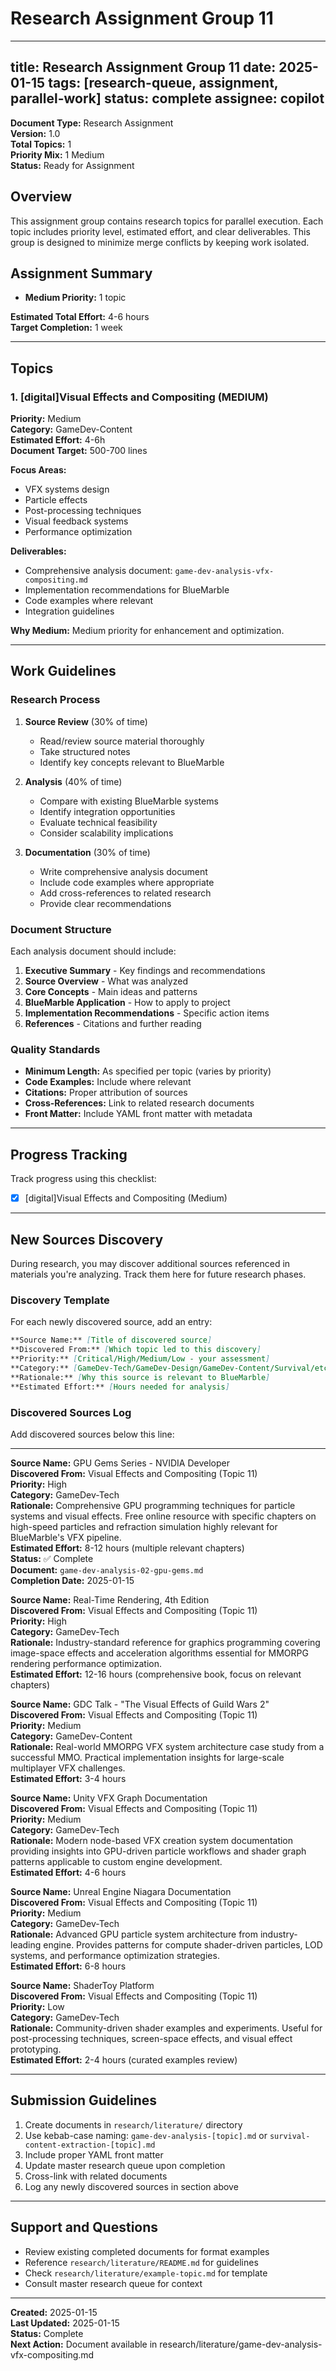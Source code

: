 # Research Assignment Group 11

---
title: Research Assignment Group 11
date: 2025-01-15
tags: [research-queue, assignment, parallel-work]
status: complete
assignee: copilot
---

**Document Type:** Research Assignment  
**Version:** 1.0  
**Total Topics:** 1  
**Priority Mix:** 1 Medium  
**Status:** Ready for Assignment

## Overview

This assignment group contains research topics for parallel execution. Each topic includes priority level, estimated effort, and clear deliverables. This group is designed to minimize merge conflicts by keeping work isolated.

## Assignment Summary

- **Medium Priority:** 1 topic

**Estimated Total Effort:** 4-6 hours  
**Target Completion:** 1 week

---

## Topics

### 1. [digital]Visual Effects and Compositing (MEDIUM)

**Priority:** Medium  
**Category:** GameDev-Content  
**Estimated Effort:** 4-6h  
**Document Target:** 500-700 lines

**Focus Areas:**
- VFX systems design
- Particle effects
- Post-processing techniques
- Visual feedback systems
- Performance optimization

**Deliverables:**
- Comprehensive analysis document: `game-dev-analysis-vfx-compositing.md`
- Implementation recommendations for BlueMarble
- Code examples where relevant
- Integration guidelines

**Why Medium:**
Medium priority for enhancement and optimization.

---

## Work Guidelines

### Research Process

1. **Source Review** (30% of time)
   - Read/review source material thoroughly
   - Take structured notes
   - Identify key concepts relevant to BlueMarble

2. **Analysis** (40% of time)
   - Compare with existing BlueMarble systems
   - Identify integration opportunities
   - Evaluate technical feasibility
   - Consider scalability implications

3. **Documentation** (30% of time)
   - Write comprehensive analysis document
   - Include code examples where appropriate
   - Add cross-references to related research
   - Provide clear recommendations

### Document Structure

Each analysis document should include:

1. **Executive Summary** - Key findings and recommendations
2. **Source Overview** - What was analyzed
3. **Core Concepts** - Main ideas and patterns
4. **BlueMarble Application** - How to apply to project
5. **Implementation Recommendations** - Specific action items
6. **References** - Citations and further reading

### Quality Standards

- **Minimum Length:** As specified per topic (varies by priority)
- **Code Examples:** Include where relevant
- **Citations:** Proper attribution of sources
- **Cross-References:** Link to related research documents
- **Front Matter:** Include YAML front matter with metadata

---

## Progress Tracking

Track progress using this checklist:

- [x] [digital]Visual Effects and Compositing (Medium)

---

## New Sources Discovery

During research, you may discover additional sources referenced in materials you're analyzing. Track them here for future research phases.

### Discovery Template

For each newly discovered source, add an entry:

```markdown
**Source Name:** [Title of discovered source]
**Discovered From:** [Which topic led to this discovery]
**Priority:** [Critical/High/Medium/Low - your assessment]
**Category:** [GameDev-Tech/GameDev-Design/GameDev-Content/Survival/etc.]
**Rationale:** [Why this source is relevant to BlueMarble]
**Estimated Effort:** [Hours needed for analysis]
```

### Discovered Sources Log

Add discovered sources below this line:

---

**Source Name:** GPU Gems Series - NVIDIA Developer  
**Discovered From:** Visual Effects and Compositing (Topic 11)  
**Priority:** High  
**Category:** GameDev-Tech  
**Rationale:** Comprehensive GPU programming techniques for particle systems and visual effects. Free online resource with specific chapters on high-speed particles and refraction simulation highly relevant for BlueMarble's VFX pipeline.  
**Estimated Effort:** 8-12 hours (multiple relevant chapters)  
**Status:** ✅ Complete  
**Document:** `game-dev-analysis-02-gpu-gems.md`  
**Completion Date:** 2025-01-15

**Source Name:** Real-Time Rendering, 4th Edition  
**Discovered From:** Visual Effects and Compositing (Topic 11)  
**Priority:** High  
**Category:** GameDev-Tech  
**Rationale:** Industry-standard reference for graphics programming covering image-space effects and acceleration algorithms essential for MMORPG rendering performance optimization.  
**Estimated Effort:** 12-16 hours (comprehensive book, focus on relevant chapters)

**Source Name:** GDC Talk - "The Visual Effects of Guild Wars 2"  
**Discovered From:** Visual Effects and Compositing (Topic 11)  
**Priority:** Medium  
**Category:** GameDev-Content  
**Rationale:** Real-world MMORPG VFX system architecture case study from a successful MMO. Practical implementation insights for large-scale multiplayer VFX challenges.  
**Estimated Effort:** 3-4 hours

**Source Name:** Unity VFX Graph Documentation  
**Discovered From:** Visual Effects and Compositing (Topic 11)  
**Priority:** Medium  
**Category:** GameDev-Tech  
**Rationale:** Modern node-based VFX creation system documentation providing insights into GPU-driven particle workflows and shader graph patterns applicable to custom engine development.  
**Estimated Effort:** 4-6 hours

**Source Name:** Unreal Engine Niagara Documentation  
**Discovered From:** Visual Effects and Compositing (Topic 11)  
**Priority:** Medium  
**Category:** GameDev-Tech  
**Rationale:** Advanced GPU particle system architecture from industry-leading engine. Provides patterns for compute shader-driven particles, LOD systems, and performance optimization strategies.  
**Estimated Effort:** 6-8 hours

**Source Name:** ShaderToy Platform  
**Discovered From:** Visual Effects and Compositing (Topic 11)  
**Priority:** Low  
**Category:** GameDev-Tech  
**Rationale:** Community-driven shader examples and experiments. Useful for post-processing techniques, screen-space effects, and visual effect prototyping.  
**Estimated Effort:** 2-4 hours (curated examples review)

---

## Submission Guidelines

1. Create documents in `research/literature/` directory
2. Use kebab-case naming: `game-dev-analysis-[topic].md` or `survival-content-extraction-[topic].md`
3. Include proper YAML front matter
4. Update master research queue upon completion
5. Cross-link with related documents
6. Log any newly discovered sources in section above

---

## Support and Questions

- Review existing completed documents for format examples
- Reference `research/literature/README.md` for guidelines
- Check `research/literature/example-topic.md` for template
- Consult master research queue for context

---

**Created:** 2025-01-15  
**Last Updated:** 2025-01-15  
**Status:** Complete  
**Next Action:** Document available in research/literature/game-dev-analysis-vfx-compositing.md
